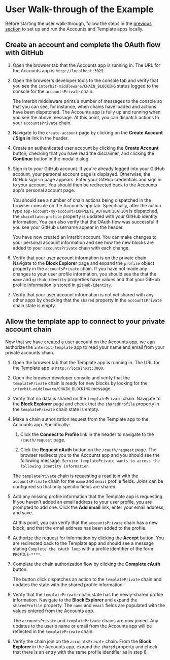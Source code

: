 # User Walk-through of the Example

Before starting the user walk-through, follow the steps in the
[previous section](run.md) to set up and run the Accounts and Template apps
locally.

## Create an account and complete the OAuth flow with GitHub

1. Open the browser tab that the Accounts app is running in. The URL for
the Accounts app is `http://localhost:3025`.

1. Open the browser's developer tools to the console tab and verify that you
see the `interbit-middleware/CHAIN_BLOCKING` status logged to the console for
the `accountsPrivate` chain.

   The Interbit middleware prints a number of messages to the console so that
you can see, for instance, when chains have loaded and actions have been
dispatched. The Accounts app is fully up and running when you see the above
message. At this point, you can dispatch actions to your
`accountsPrivate` chain.

1. Navigate to the `create-account` page by clicking on the **Create Account
/ Sign in** link in the header.

1. Create an authenticated user account by clicking the **Create Account**
button, checking that you have read the disclaimer, and clicking the
**Continue** button in the modal dialog.

1. Sign in to your GitHub account. If you're already logged into your GitHub
account, your personal account page is displayed. Otherwise, the GitHub
sign-in page appears. Enter your GitHub credentials and sign in to your
account. You should then be redirected back to the Accounts app's personal
account page.

   You should see a number of chain actions being dispatched in the browser
console on the Accounts app tab. Specifically, after the action type
`app-account-my-account/COMPLETE_AUTHENTICATION` is dispatched, the
`chainState.profile` property is updated with your GitHub identity
information. You can also verify that the OAuth flow was successful if you see
your GitHub username appear in the header.

   You have now created an Interbit account. You can make changes to your
personal account information and see how the new blocks are added to your
`accountsPrivate` chain with each change.

1. Verify that your user account information is on the private chain. Navigate
to the **Block Explorer** page and expand the `profile` object property in the
`accountsPrivate` chain. If you have not made any changes to your user profile
information, you should see the that the `name` and `gitHub-identity`
properties have values and that your GitHub profile information is stored in
`gitHub-identity`.

1. Verify that your user account information is not yet shared with any other
apps by checking that the `shared` property in the `accountsPrivate` chain
state is empty.


## Allow the template app to connect to your private account chain

Now that we have created a user account on the Accounts app, we can authorize
the `interbit-template` app to read your name and email from your private
accounts chain.

1. Open the browser tab that the Template app is running in. The URL for the
Template app is `http://localhost:3000`.

1. Open the browser developer console and verify that the `templatePrivate`
chain is ready for new blocks by looking for the
`interbit-middleware/CHAIN_BLOCKING` message.

1. Verify that no data is shared on the `templatePrivate` chain. Navigate to
the **Block Explorer** page and check that the `sharedProfile` property in the
`templatePrivate` chain state is empty.

1. Make a chain authorization request from the Template app to the Accounts
app. Specifically:

   1. Click the **Connect to Profile** link in the header to navigate to the
`/cauth/request` page.

   1. Click the **Request cAuth** button on the `/cauth/request` page. The
browser redirects you to the Accounts app and you should see the following
message:
`Service templatePrivate wants to access the following identity information`.

   The `templatePrivate` chain is requesting a read join with the
`accountsPrivate` chain for the `name` and `email` profile fields. Joins can
be configured so that only specific fields are shared.

1. Add any missing profile information that the Template app is requesting. If
you haven't added an email address to your user profile, you are prompted
to add one. Click the **Add email** link, enter your email address, and save.

   At this point, you can verify that the `accountsPrivate` chain has a new
block, and that the email address has been added to the profile.

1. Authorize the request for information by clicking the **Accept** button.
You are redirected back to the Template app and should see a message
stating `Complete the cAuth loop` with a profile identifier of the form
`PROFILE-****`.

1. Complete the chain authorization flow by clicking the **Complete cAuth**
button.

   The button click dispatches an action to the `templatePrivate` chain and
updates the state with the shared profile information.

1. Verify that the `templatePrivate` chain state has the newly-shared profile
information. Navigate to the **Block Explorer** and expand the `sharedProfile`
property. The `name` and `email` fields are populated with the values entered
from the Accounts app.

   The `accountsPrivate` and `templatePrivate` chains are now joined. Any
updates to the user's name or email from the Accounts app will be reflected in
the `templatePrivate` chain.

1. Verify the chain join on the `accountsPrivate` chain. From the
**Block Explorer** in the Accounts app, expand the `shared` property and check
that there is an entry with the same profile identifier as in step 6.
